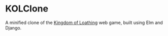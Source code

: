 # KOLClone

A minified clone of the [Kingdom of Loathing](https://www.kingdomofloathing.com) web game, built using Elm and Django.

